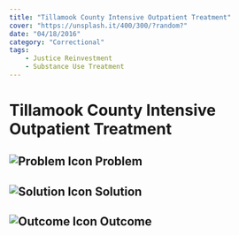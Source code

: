 ```yaml
---
title: "Tillamook County Intensive Outpatient Treatment"
cover: "https://unsplash.it/400/300/?random?"
date: "04/18/2016"
category: "Correctional"
tags:
    - Justice Reinvestment
    - Substance Use Treatment
---
```


# Tillamook County Intensive Outpatient Treatment

## ![Problem Icon](https://github.com/google/material-design-icons/raw/master/alert/1x_web/ic_error_outline_black_48dp.png "Problem") Problem

## ![Solution Icon](https://github.com/google/material-design-icons/raw/master/action/1x_web/ic_lightbulb_outline_black_48dp.png "Solution") Solution

## ![Outcome Icon](https://github.com/google/material-design-icons/raw/master/action/1x_web/ic_view_list_black_48dp.png "Outcome") Outcome

